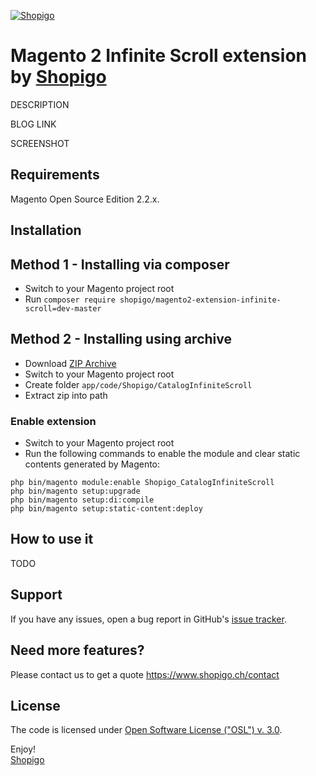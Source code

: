 [![Shopigo](https://www.shopigo.ch/wp-content/uploads/2018/08/github-shopigo-logo.png)](https://www.shopigo.ch)

# Magento 2 Infinite Scroll extension by [Shopigo](https://www.shopigo.ch)

DESCRIPTION

BLOG LINK

SCREENSHOT

## Requirements

Magento Open Source Edition 2.2.x.

## Installation

## Method 1 - Installing via composer

- Switch to your Magento project root
- Run `composer require shopigo/magento2-extension-infinite-scroll=dev-master`

## Method 2 - Installing using archive

- Download [ZIP Archive](https://github.com/shopigo/magento2-extension-infinite-scroll/archive/master.zip)
- Switch to your Magento project root
- Create folder `app/code/Shopigo/CatalogInfiniteScroll`
- Extract zip into path

### Enable extension

- Switch to your Magento project root
- Run the following commands to enable the module and clear static contents generated by Magento:
```
php bin/magento module:enable Shopigo_CatalogInfiniteScroll
php bin/magento setup:upgrade
php bin/magento setup:di:compile
php bin/magento setup:static-content:deploy
```

## How to use it

TODO

## Support

If you have any issues, open a bug report in GitHub's [issue tracker](https://github.com/shopigo/magento2-extension-infinite-scroll/issues).

## Need more features?

Please contact us to get a quote https://www.shopigo.ch/contact

## License

The code is licensed under [Open Software License ("OSL") v. 3.0](http://opensource.org/licenses/osl-3.0.php).

Enjoy!<br/>
[Shopigo](https://www.shopigo.ch)
